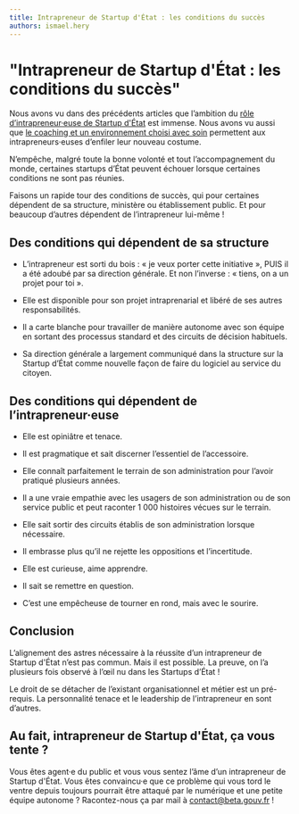 ```yaml
---
title: Intrapreneur de Startup d'État : les conditions du succès
authors: ismael.hery
---
```


# "Intrapreneur de Startup d'État : les conditions du succès"

Nous avons vu dans des précédents articles que l’ambition du [rôle d’intrapreneur·euse de Startup d'État](/2017/02/16/intrapreneur-startup-d-etat.html) est immense. Nous avons vu aussi que [le coaching et un environnement choisi avec soin](/2017/02/27/comment-former-des-intrapreneurs.html) permettent aux intrapreneurs·euses d’enfiler leur nouveau costume.

N’empêche, malgré toute la bonne volonté et tout l’accompagnement du monde, certaines startups d’État peuvent échouer lorsque certaines conditions ne sont pas réunies.

Faisons un rapide tour des conditions de succès, qui pour certaines dépendent de sa structure, ministère ou établissement public. Et pour beaucoup d’autres dépendent de l’intrapreneur lui-même !

## Des conditions qui dépendent de sa structure

* L’intrapreneur est sorti du bois : « je veux porter cette initiative », PUIS il a été adoubé par sa direction générale. Et non l’inverse : « tiens, on a un projet pour toi ».

* Elle est disponible pour son projet intraprenarial et libéré de ses autres responsabilités.

* Il a carte blanche pour travailler de manière autonome avec son équipe en sortant des processus standard et des circuits de décision habituels.

* Sa direction générale a largement communiqué dans la structure sur la Startup d’État comme nouvelle façon de faire du logiciel au service du citoyen.

## Des conditions qui dépendent de l’intrapreneur·euse

* Elle est opiniâtre et tenace.

* Il est pragmatique et sait discerner l’essentiel de l’accessoire.

* Elle connaît parfaitement le terrain de son administration pour l’avoir pratiqué plusieurs années.

* Il a une vraie empathie avec les usagers de son administration ou de son service public et peut raconter 1 000 histoires vécues sur le terrain.

* Elle sait sortir des circuits établis de son administration lorsque nécessaire.

* Il embrasse plus qu’il ne rejette les oppositions et l’incertitude.

* Elle est curieuse, aime apprendre.

* Il sait se remettre en question.

* C’est une empêcheuse de tourner en rond, mais avec le sourire.

## Conclusion

L’alignement des astres nécessaire à la réussite d’un intrapreneur de Startup d'État n’est pas commun. Mais il est possible. La preuve, on l’a plusieurs fois observé à l’œil nu dans les Startups d’État !

Le droit de se détacher de l’existant organisationnel et métier est un pré-requis. La personnalité tenace et le leadership de l’intrapreneur en sont d’autres.

## Au fait, intrapreneur de Startup d'État, ça vous tente ?

Vous êtes agent·e du public et vous vous sentez l’âme d’un intrapreneur de Startup d'État. Vous êtes convaincu·e que ce problème qui vous tord le ventre depuis toujours pourrait être attaqué par le numérique et une petite équipe autonome ? Racontez-nous ça par mail à [contact@beta.gouv.fr](mailto:contact@beta.gouv.fr?subject=Candidature%20intrapreneur) !

